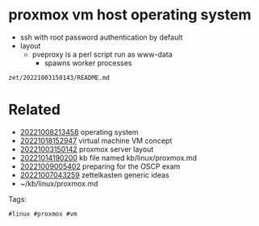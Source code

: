 # proxmox vm host operating system

- ssh with root password authentication by default
- layout
  - pveproxy is a perl script run as www-data
    - spawns worker processes

` zet/20221003150143/README.md `

# Related

- [20221008213458](/zet/20221008213458/README.md) operating system
- [20221018152947](/zet/20221018152947/README.md) virtual machine VM concept
- [20221003150142](/zet/20221003150142/README.md) proxmox server layout
- [20221014190200](/zet/20221014190200/README.md) kb file named kb/linux/proxmox.md
- [20221009005402](/zet/20221009005402/README.md) preparing for the OSCP exam
- [20221007043259](/zet/20221007043259/README.md) zettelkasten generic ideas
- ~/kb/linux/proxmox.md

Tags:

    #linux #proxmox #vm

